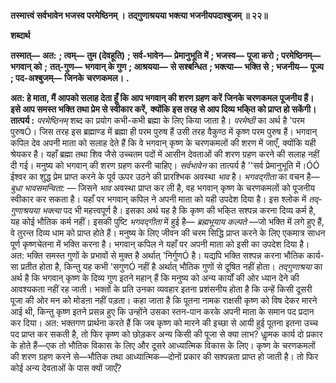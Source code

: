 **तस्मात्त्वं सर्वभावेन भजस्व परमेष्ठिनम् ।** **तद्गुणाश्रयया भक्त्या भजनीयपदाश्बुजम् ॥ २२॥** 

**शब्दार्थ** 

**तस्मात्—** **अत:** **; त्वम्—** **तुम (देवहूति)** **; सर्व-भावेन—** **प्रेमानुभूति में** **; भजस्व—** **पूजा करो** **; परमेष्ठिनम्—** **भगवान् को** **;** **तत्-गुण—** **भगवान् के गुण** **; आश्रयया—** **से सश्बन्धित** **; भक्त्या—** **भक्ति से** **; भजनीय—** **पूज्य** **; पद-अश्बुजम्—** **जिनके** **चरणकमल।** **.** 

**अत: हे माता, मैं आपको सलाह देता हूँ कि आप भगवान् की शरण ग्रहण करें** **जिनके चरणकमल पूजनीय हैं। इसे आप समस्त भक्ति तथा प्रेम से स्वीकार करें,** **क्योंकि इस तरह से आप दिव्य भकि्त को प्राप्त हो सकेंगी।** **तात्पर्य :** *परमेष्ठिनम्* शब्द का प्रयोग कभी-कभी ब्रह्मा के लिए किया जाता है। *परमेष्ठी*  का अर्थ है 'परम पुरुषÓ। जिस तरह इस ब्रह्माण्ड में ब्रह्मा ही परम पुरुष हैं उसी तरह वैकुण्ठ में कृष्ण परम पुरुष हैं। भगवान् कपिल देव अपनी माता को सलाह देते हैं कि वे भगवान् कृष्ण के चरणकमलों की शरण में जाएँ, क्योंकि यही श्रेयकर है। यहाँ ब्रह्मा तथा शिव जैसे उच्चतम पदों में आसीन देवताओं की शरण ग्रहण करने की सलाह नहीं दी गई। मनुष्य को भगवान् की शरण ग्रहण करनी चाहिए। *सर्वभावेन* का तात्पर्य है ''सर्व प्रेमानुभूति में।ÓÓ ईश्वर का शुद्ध प्रेम प्राप्त करने के पूर्व ऊपर उठने की प्रारश्भिक अवस्था *भाव* है। *भगवद्गीता* का वचन है— *बुधा भावसमन्विता:* — जिसने *भाव* अवस्था प्राप्त कर ली है, वह भगवान् कृष्ण के चरणकमलों को पूजनीय स्वीकार कर सकता है। यहाँ पर भगवान् कपिल ने अपनी माता को यही उपदेश दिया है। इस श्लोक में *तद्-गुणाश्रयया भक्त्या* पद भी महत्त्वपूर्ण है। इसका अर्थ यह है कि कृष्ण की भकि्त सश्पन्न करना दिव्य कर्म है, यह कोई भौतिक कर्म नहीं। इसकी पुष्टि *भगवद्गीता* में हुई है— *ब्रह्मभूयाय कल्पते* —जो भक्ति में लगे हुए हैं, वे तुरन्त दिव्य धाम को प्राप्त होते हैं। मनुष्य के लिए जीवन की चरम सिद्धि प्राप्त करने के लिए एकमात्र साधन पूर्ण कृष्णचेतना में भक्ति करना है। भगवान् कपिल ने यहाँ पर अपनी माता को इसी का उपदेश दिया है। अत: भक्ति समस्त गुणों के प्रभावों से मुक्त है अर्थात् 'निर्गुणÓ है। यद्यपि भक्ति सश्पन्न करना भौतिक कार्य-सा प्रतीत होता है, किन्तु यह कभी 'सगुणÓ नहीं है अर्थात् भौतिक गुणों से दूषित नहीं होता। *तद्गुणाश्रया* का अर्थ है कि भगवान् कृष्ण के दिव्य गुण इतने महान् हैं कि मनुष्य को अन्य कार्यों की ओर ध्यान देने की आवश्यकता नहीं रह जाती। भक्तों के प्रति उनका व्यवहार इतना प्रशंसनीय होता है कि उन्हें किसी दूसरी पूजा की ओर मन को मोडऩा नहीं पड़ता। कहा जाता है कि पूतना नामक राक्षसी कृष्ण को विष देकर मारने आई थी, किन्तु कृष्ण इतने प्रसन्न हुए कि उन्होंने उसका स्तन-पान करके अपनी माता के समान पद प्रदान कर दिया। अत: भक्तगण प्रार्थना करते हैं कि जब कृष्ण को मारने की इच्छा से आयी हुई पूतना इतना उच्च पद प्राप्त कर सकती है, तो फिर कृष्ण को छोड़कर अन्य किसी की पूजा से क्या लाभ? धाॢमक कार्य दो प्रकार के होते हैं—एक तो भौतिक विकास के लिए और दूसरे आध्यात्मिक विकास के लिए। कृष्ण के चरणकमलों की शरण ग्रहण करने से—भौतिक तथा आध्यात्मिक—दोनों प्रकार की सश्पन्नता प्राप्त हो जाती है। तो फिर कोई अन्य देवताओं के पास क्यों जाएँ?  